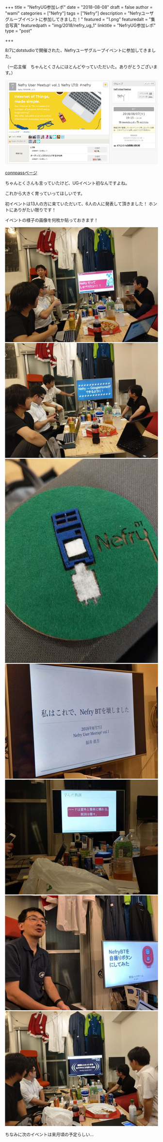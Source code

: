 +++
title = "NefryUG参加レポ"
date = "2018-08-08"
draft = false
author = "wami"
categories = ["Nefry"]
tags = ["Nefry"]
description = "Nefryユーザグループイベントに参加してきました！"
featured = "1.png"
featuredalt = "集合写真"
featuredpath = "img/2018/nefry_ug_1"
linktitle = "NefryUG参加レポ"
type = "post"

+++

8/7にdotstudioで開催された、Nefryユーザグループイベントに参加してきました。

（一応主催　ちゃんとくさんにほとんどやっていただいた。ありがとうございます。）

![connpass](../../img/2018/nefry_ug_1/2.png)

[connpassページ](https://nefry.connpass.com/event/95933/)

ちゃんとくさんも言っていたけど、UGイベント初なんですよね。

これから大きく育っていってほしいです。

初イベントは13人の方に来ていただいて、6人の人に発表して頂きました！
ホントにありがたい限りです！

イベントの様子の画像を何枚か貼っておきます！

![](../../img/2018/nefry_ug_1/3.jpg)
![](../../img/2018/nefry_ug_1/4.jpg)
![](../../img/2018/nefry_ug_1/5.jpg)
![](../../img/2018/nefry_ug_1/6.jpg)
![](../../img/2018/nefry_ug_1/7.jpg)
![](../../img/2018/nefry_ug_1/8.jpg)
![](../../img/2018/nefry_ug_1/9.jpg)

ちなみに次のイベントは来月頃の予定らしい…

